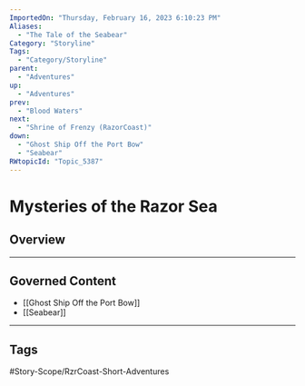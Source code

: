```yaml
---
ImportedOn: "Thursday, February 16, 2023 6:10:23 PM"
Aliases:
  - "The Tale of the Seabear"
Category: "Storyline"
Tags:
  - "Category/Storyline"
parent:
  - "Adventures"
up:
  - "Adventures"
prev:
  - "Blood Waters"
next:
  - "Shrine of Frenzy (RazorCoast)"
down:
  - "Ghost Ship Off the Port Bow"
  - "Seabear"
RWtopicId: "Topic_5387"
---
```

# Mysteries of the Razor Sea
## Overview
---
## Governed Content
- [[Ghost Ship Off the Port Bow]]
- [[Seabear]]


---
## Tags
#Story-Scope/RzrCoast-Short-Adventures

